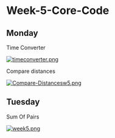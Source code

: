 # Week-5-Core-Code

## Monday

Time Converter

[![timeconverter.png](https://i.postimg.cc/qR9ThLds/timeconverter.png)](https://postimg.cc/wycPnDMM)

Compare distances

[![Compare-Distancesw5.png](https://i.postimg.cc/rFR9N92d/Compare-Distancesw5.png)](https://postimg.cc/SJq8yCsq)

## Tuesday

Sum Of Pairs

[![week5.png](https://i.postimg.cc/J7X82fdb/week5.png)](https://postimg.cc/WtsxDHV3)
